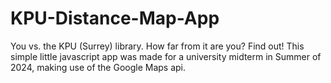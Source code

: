 # KPU-Distance-Map-App
You vs. the KPU (Surrey) library. How far from it are you? Find out! This simple little javascript app was made for a university midterm in Summer of 2024, making use of the Google Maps api.

